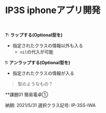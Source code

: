 # **IP3S iphoneアプリ開発**

<br>

**?: ラップする(Optional型を)**
  - 指定されたクラスの情報以外も入る
    - `nil`の代入が可能  


**!: アンラップする(Optional型を)**
  - 指定されたクラスの情報が入る

> 型のようなもの？

**課題01 簡易電卓①

納期: 2021/5/31
選択クラス記号: IP-3SS-IWA
